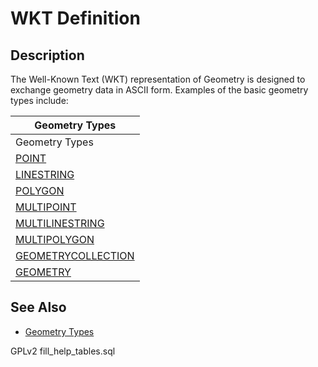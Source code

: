 # WKT Definition

## Description

The Well-Known Text (WKT) representation of Geometry is designed to exchange geometry data in ASCII form. Examples of the basic geometry types include:

| Geometry Types                                                                                                  |
| --------------------------------------------------------------------------------------------------------------- |
| Geometry Types                                                                                                  |
| [POINT](../../../sql-statements/geometry-constructors/geometry-constructors/point.md)                           |
| [LINESTRING](../../../sql-statements/geometry-constructors/geometry-constructors/linestring.md)                 |
| [POLYGON](../../../sql-statements/geometry-constructors/geometry-constructors/polygon.md)                       |
| [MULTIPOINT](../../../sql-statements/geometry-constructors/geometry-constructors/multipoint.md)                 |
| [MULTILINESTRING](../../../sql-statements/geometry-constructors/geometry-constructors/multilinestring.md)       |
| [MULTIPOLYGON](../../../sql-statements/geometry-constructors/geometry-constructors/multipolygon.md)             |
| [GEOMETRYCOLLECTION](../../../sql-statements/geometry-constructors/geometry-constructors/geometrycollection.md) |
| [GEOMETRY](../geometry-types.md)                                                                                |

## See Also

* [Geometry Types](../geometry-types.md)

GPLv2 fill\_help\_tables.sql
